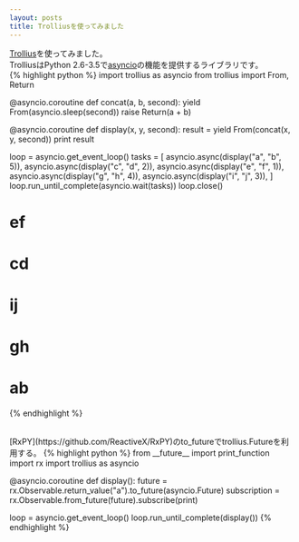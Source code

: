 ```yaml
---
layout: posts
title: Trolliusを使ってみました 
---
```

[Trollius](http://trollius.readthedocs.org/en/latest/index.html)を使ってみました。     
TrolliusはPython 2.6-3.5で[asyncio](http://docs.python.jp/3/library/asyncio.html)の機能を提供するライブラリです。    
{% highlight python %}
import trollius as asyncio
from trollius import From, Return


@asyncio.coroutine
def concat(a, b, second):
    yield From(asyncio.sleep(second))
    raise Return(a + b)


@asyncio.coroutine
def display(x, y, second):
    result = yield From(concat(x, y, second))
    print result

loop = asyncio.get_event_loop()
tasks = [
    asyncio.async(display("a", "b", 5)),
    asyncio.async(display("c", "d", 2)),
    asyncio.async(display("e", "f", 1)),
    asyncio.async(display("g", "h", 4)),
    asyncio.async(display("i", "j", 3)),
]
loop.run_until_complete(asyncio.wait(tasks))
loop.close()

# ef 
# cd
# ij 
# gh
# ab
{% endhighlight %}
   
<br/>
[RxPY](https://github.com/ReactiveX/RxPY)のto_futureでtrollius.Futureを利用する。   
{% highlight python %}
from __future__ import print_function
import rx
import trollius as asyncio


@asyncio.coroutine
def display():
    future = rx.Observable.return_value("a").to_future(asyncio.Future)
    subscription = rx.Observable.from_future(future).subscribe(print)

loop = asyncio.get_event_loop()
loop.run_until_complete(display())
{% endhighlight %}
